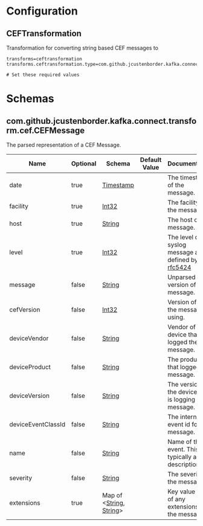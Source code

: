 # Configuration

## CEFTransformation

Transformation for converting string based CEF messages to 

```properties
transforms=ceftransformation
transforms.ceftransformation.type=com.github.jcustenborder.kafka.connect.transform.cef.CEFTransformation

# Set these required values
```


# Schemas

## com.github.jcustenborder.kafka.connect.transform.cef.CEFMessage

The parsed representation of a CEF Message.

| Name               | Optional | Schema                                                                                                                                                                                                                | Default Value | Documentation                                                                                |
|--------------------|----------|-----------------------------------------------------------------------------------------------------------------------------------------------------------------------------------------------------------------------|---------------|----------------------------------------------------------------------------------------------|
| date               | true     | [Timestamp](https://kafka.apache.org/0102/javadoc/org/apache/kafka/connect/data/Timestamp.html)                                                                                                                       |               | The timestamp of the message.                                                                |
| facility           | true     | [Int32](https://kafka.apache.org/0102/javadoc/org/apache/kafka/connect/data/Schema.Type.html#INT32)                                                                                                                   |               | The facility of the message.                                                                 |
| host               | true     | [String](https://kafka.apache.org/0102/javadoc/org/apache/kafka/connect/data/Schema.Type.html#STRING)                                                                                                                 |               | The host of the message.                                                                     |
| level              | true     | [Int32](https://kafka.apache.org/0102/javadoc/org/apache/kafka/connect/data/Schema.Type.html#INT32)                                                                                                                   |               | The level of the syslog message as defined by [rfc5424](https://tools.ietf.org/html/rfc5424) |
| message            | false    | [String](https://kafka.apache.org/0102/javadoc/org/apache/kafka/connect/data/Schema.Type.html#STRING)                                                                                                                 |               | Unparsed version of the message.                                                             |
| cefVersion         | false    | [Int32](https://kafka.apache.org/0102/javadoc/org/apache/kafka/connect/data/Schema.Type.html#INT32)                                                                                                                   |               | Version of CEF the message is using.                                                         |
| deviceVendor       | false    | [String](https://kafka.apache.org/0102/javadoc/org/apache/kafka/connect/data/Schema.Type.html#STRING)                                                                                                                 |               | Vendor of the device that logged the message.                                                |
| deviceProduct      | false    | [String](https://kafka.apache.org/0102/javadoc/org/apache/kafka/connect/data/Schema.Type.html#STRING)                                                                                                                 |               | The product that logged the message.                                                         |
| deviceVersion      | false    | [String](https://kafka.apache.org/0102/javadoc/org/apache/kafka/connect/data/Schema.Type.html#STRING)                                                                                                                 |               | The version of the device that is logging the message.                                       |
| deviceEventClassId | false    | [String](https://kafka.apache.org/0102/javadoc/org/apache/kafka/connect/data/Schema.Type.html#STRING)                                                                                                                 |               | The internal event id for the message.                                                       |
| name               | false    | [String](https://kafka.apache.org/0102/javadoc/org/apache/kafka/connect/data/Schema.Type.html#STRING)                                                                                                                 |               | Name of the event. This is typically a short description.                                    |
| severity           | false    | [String](https://kafka.apache.org/0102/javadoc/org/apache/kafka/connect/data/Schema.Type.html#STRING)                                                                                                                 |               | The severity of the message.                                                                 |
| extensions         | true     | Map of <[String](https://kafka.apache.org/0102/javadoc/org/apache/kafka/connect/data/Schema.Type.html#STRING), [String](https://kafka.apache.org/0102/javadoc/org/apache/kafka/connect/data/Schema.Type.html#STRING)> |               | Key value pairs of any extensions to the message.                                            |
